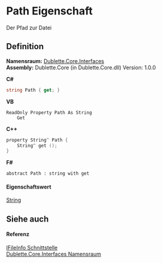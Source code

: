 # Path Eigenschaft


Der Pfad zur Datei



## Definition
**Namensraum:** <a href="58638396-328c-8342-0d09-e8f5f624b914">Dublette.Core.Interfaces</a>  
**Assembly:** Dublette.Core (in Dublette.Core.dll) Version: 1.0.0

**C#**
``` C#
string Path { get; }
```
**VB**
``` VB
ReadOnly Property Path As String
	Get
```
**C++**
``` C++
property String^ Path {
	String^ get ();
}
```
**F#**
``` F#
abstract Path : string with get
```



#### Eigenschaftswert
<a href="https://learn.microsoft.com/dotnet/api/system.string" target="_blank" rel="noopener noreferrer">String</a>

## Siehe auch


#### Referenz
<a href="d9482989-6c54-4f59-09d2-458b695230c7">IFileInfo Schnittstelle</a>  
<a href="58638396-328c-8342-0d09-e8f5f624b914">Dublette.Core.Interfaces Namensraum</a>  
